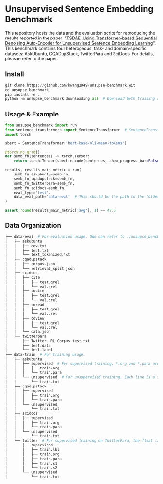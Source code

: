 # Unsupervised Sentence Embedding Benchmark
This repository hosts the data and the evaluation script for reproducing the results reported in the paper: "[TSDAE: Using Transformer-based Sequential Denoising Auto-Encoder for Unsupervised Sentence Embedding Learning](https://arxiv.org/abs/2104.06979)". This benchmark contains four heterogeous, task- and domain-specific datasets: AskUbuntu, CQADupStack, TwitterPara and SciDocs. For details, pleasae refer to the paper.

## Install
```python
git clone https://github.com/kwang2049/unsupse-benchmark.git
cd unsupse-benchmark
pip install -e .
python -m unsupse_benchmark.downloading all  # Download both training and evaluation data
```

## Usage & Example
```python
from unsupse_benchmark import run
from sentence_transformers import SentenceTransformer  # SentenceTransformer is an awesome library for providing SOTA sentence embedding methods. TSDAE is also integrated into it.
import torch

sbert = SentenceTransformer('bert-base-nli-mean-tokens')

@torch.no_grad()
def semb_fn(sentences) -> torch.Tensor:
    return torch.Tensor(sbert.encode(sentences, show_progress_bar=False))

results, results_main_metric = run(
    semb_fn_askubuntu=semb_fn, 
    semb_fn_cqadupstack=semb_fn,  
    semb_fn_twitterpara=semb_fn, 
    semb_fn_scidocs=semb_fn,
    eval_type='test',
    data_eval_path='data-eval'  # This should be the path to the folder of data-eval
)

assert round(results_main_metric['avg'], 1) == 47.6
```

## Data Organization
```bash
├── data-eval  # For evaluation usage. One can refer to ./unsupse_benchmark/evaluators to learn about how to loading these data.
│   ├── askubuntu
│   │   ├── dev.txt
│   │   ├── test.txt
│   │   └── text_tokenized.txt
│   ├── cqadupstack
│   │   ├── corpus.json
│   │   └── retrieval_split.json
│   ├── scidocs
│   │   ├── cite
│   │   │   ├── test.qrel
│   │   │   └── val.qrel
│   │   ├── cocite
│   │   │   ├── test.qrel
│   │   │   └── val.qrel
│   │   ├── coread
│   │   │   ├── test.qrel
│   │   │   └── val.qrel
│   │   ├── coview
│   │   │   ├── test.qrel
│   │   │   └── val.qrel
│   │   └── data.json
│   └── twitterpara
│       ├── Twitter_URL_Corpus_test.txt
│       ├── test.data
│       └── test.label
├── data-train  # For training usage.
│   ├── askubuntu
│   │   ├── supervised  # For supervised training. *.org and *.para are parallel files, each line are aligned and compose a gold relevant sentence pair (to work with MultipleNegativeRankingLoss in the SBERT repo).
│   │   │   ├── train.org
│   │   │   └── train.para
│   │   └── unsupervised  # For unsupervised training. Each line is a sentence.
│   │       └── train.txt
│   ├── cqadupstack
│   │   ├── supervised
│   │   │   ├── train.org
│   │   │   └── train.para
│   │   └── unsupervised
│   │       └── train.txt
│   ├── scidocs
│   │   ├── supervised
│   │   │   ├── train.org
│   │   │   └── train.para
│   │   └── unsupervised
│   │       └── train.txt
│   └── twitter  # For supervised training on TwitterPara, the float labels are also available (to work with CosineSimilarityLoss in the SBERT repo). As reported in the paper, using the float labels can achieve higher performance.
│       ├── supervised
│       │   ├── train.lbl
│       │   ├── train.org
│       │   ├── train.para
│       │   ├── train.s1
│       │   └── train.s2
│       └── unsupervised
│           └── train.txt
```